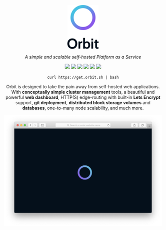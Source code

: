 <p align="center"><a href="https://orbit.sh"><img src="docs/design/assets/logo/gradient-text-vertical.svg" width="100px" alt="Orbit Logo"></a></p>

<p align="center"><i>A simple and scalable self-hosted Platform as a Service</i></p>

<p align="center">
	<img src="https://img.shields.io/badge/build-passing-brightgreen.svg">
	<img src="https://img.shields.io/badge/coverage-0%25-yellow.svg">
	<img src="https://img.shields.io/badge/downloads-none-brightgreen.svg">
	<img src="https://img.shields.io/badge/version-alpha-orange.svg">
	<a href="https://github.com/prettier/prettier"><img src="https://img.shields.io/badge/code_style-prettier-ff69b4.svg"></a>
	<a href="https://choosealicense.com/licenses/mit/"><img src="https://img.shields.io/badge/license-MIT-blue.svg"></a>
</p>

<p align="center"><code>curl https://get.orbit.sh | bash</code></p>

<p align="center">Orbit is designed to take the pain away from self-hosted web applications. With <b>conceptually simple cluster management</b> tools, a beautiful and powerful <b>web dashboard</b>, HTTP(S) edge-routing with built-in <b>Lets Encrypt</b> support, <b>git deployment</b>, <b>distributed block storage volumes</b> and <b>databases</b>, one-to-many node scalability, and much more.</p>

<p align="center"><img src="docs/screenshots/loader.png" width="550px"></p>
